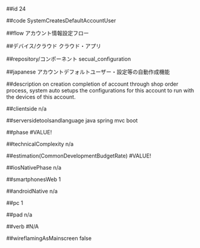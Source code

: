 ##id
24

##code
SystemCreatesDefaultAccountUser

##flow
アカウント情報設定フロー

##デバイス/クラウド
クラウド・アプリ

##repository/コンポーネント
secual_configuration

##japanese
アカウントデフォルトユーザー・設定等の自動作成機能

##description
on creation completion of account through shop order process, system auto setups the configurations for this account to run with the devices of this account. 

##clientside
n/a

##serversidetoolsandlanguage
java spring mvc boot

##phase
#VALUE!

##technicalComplexity
n/a

##estimation(CommonDevelopmentBudgetRate)
#VALUE!

##iosNativePhase
n/a

##smartphonesWeb
1

##androidNative
n/a

##pc
1

##pad
n/a

##verb
#N/A

##wireflamingAsMainscreen
false

